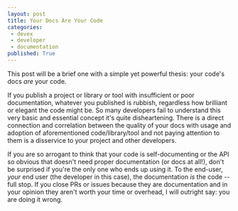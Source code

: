 ```yaml
---
layout: post
title: Your Docs Are Your Code
categories:
 - devex
 - developer
 - documentation
published: True
---
```


This post will be a brief one with a simple yet powerful thesis: your code's docs _are_ your code. 

<!-- more -->

If you publish a project or library or tool with insufficient or poor documentation, whatever you published is rubbish, regardless how brilliant or elegant the code might be. So many developers fail to understand this very basic and essential concept it's quite disheartening. There is a direct connection and correlation between the quality of your docs with usage and adoption of aforementioned code/library/tool and not paying attention to them is a disservice to your project and other developers.

If you are so arrogant to think that your code is self-documenting or the API so obvious that doesn't need proper documentation (or docs at all!), don't be surprised if you're the only one who ends up using it. To the end-user, _your_ end user (the developer in this case), the documentation _is_ the code -- full stop. If you close PRs or issues because they are documentation and in your opinion they aren't worth your time or overhead, I will outright say: you are doing it wrong.